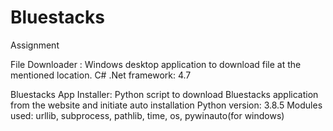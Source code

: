 # Bluestacks
Assignment

File Downloader :
Windows desktop application to download file at the mentioned location.
C# .Net framework: 4.7

Bluestacks App Installer:
Python script to download Bluestacks application from the website and initiate auto installation
Python version: 3.8.5
Modules used: urllib, subprocess, pathlib, time, os, pywinauto(for windows)
